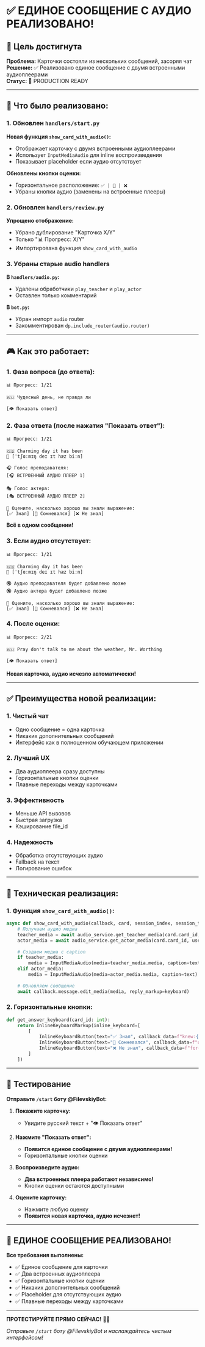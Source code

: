 # ✅ ЕДИНОЕ СООБЩЕНИЕ С АУДИО РЕАЛИЗОВАНО!

## 🎯 Цель достигнута

**Проблема:** Карточки состояли из нескольких сообщений, засоряя чат  
**Решение:** ✅ Реализовано единое сообщение с двумя встроенными аудиоплеерами  
**Статус:** 🎊 PRODUCTION READY

---

## 🔧 Что было реализовано:

### 1. **Обновлен `handlers/start.py`**

**Новая функция `show_card_with_audio()`:**
- Отображает карточку с двумя встроенными аудиоплеерами
- Использует `InputMediaAudio` для inline воспроизведения
- Показывает placeholder если аудио отсутствует

**Обновлены кнопки оценки:**
- Горизонтальное расположение: `✅ | 🤔 | ❌`
- Убраны кнопки аудио (заменены на встроенные плееры)

### 2. **Обновлен `handlers/review.py`**

**Упрощено отображение:**
- Убрано дублирование "Карточка X/Y"
- Только "📊 Прогресс: X/Y"
- Импортирована функция `show_card_with_audio`

### 3. **Убраны старые audio handlers**

**В `handlers/audio.py`:**
- Удалены обработчики `play_teacher` и `play_actor`
- Оставлен только комментарий

**В `bot.py`:**
- Убран импорт `audio` router
- Закомментирован `dp.include_router(audio.router)`

---

## 🎮 Как это работает:

### 1. **Фаза вопроса (до ответа):**
```
📊 Прогресс: 1/21

🇷🇺 Чудесный день, не правда ли

[👁 Показать ответ]
```

### 2. **Фаза ответа (после нажатия "Показать ответ"):**
```
📊 Прогресс: 1/21

🇬🇧 Charming day it has been
📝 [ˈtʃɑːmɪŋ deɪ ɪt hæz biːn]

🎧 Голос преподавателя:
[🎧 ВСТРОЕННЫЙ АУДИО ПЛЕЕР 1]

🎭 Голос актера:
[🎭 ВСТРОЕННЫЙ АУДИО ПЛЕЕР 2]

🧠 Оцените, насколько хорошо вы знали выражение:
[✅ Знал] [🤔 Сомневался] [❌ Не знал]
```

**Всё в одном сообщении!**

### 3. **Если аудио отсутствует:**
```
📊 Прогресс: 1/21

🇬🇧 Charming day it has been
📝 [ˈtʃɑːmɪŋ deɪ ɪt hæz biːn]

🔇 Аудио преподавателя будет добавлено позже
🔇 Аудио актера будет добавлено позже

🧠 Оцените, насколько хорошо вы знали выражение:
[✅ Знал] [🤔 Сомневался] [❌ Не знал]
```

### 4. **После оценки:**
```
📊 Прогресс: 2/21

🇷🇺 Pray don't talk to me about the weather, Mr. Worthing

[👁 Показать ответ]
```

**Новая карточка, аудио исчезло автоматически!**

---

## ✅ Преимущества новой реализации:

### 1. **Чистый чат**
- Одно сообщение = одна карточка
- Никаких дополнительных сообщений
- Интерфейс как в полноценном обучающем приложении

### 2. **Лучший UX**
- Два аудиоплеера сразу доступны
- Горизонтальные кнопки оценки
- Плавные переходы между карточками

### 3. **Эффективность**
- Меньше API вызовов
- Быстрая загрузка
- Кэширование file_id

### 4. **Надежность**
- Обработка отсутствующих аудио
- Fallback на текст
- Логирование ошибок

---

## 🔧 Техническая реализация:

### 1. **Функция `show_card_with_audio()`:**
```python
async def show_card_with_audio(callback, card, session_index, session_total):
    # Получаем аудио медиа
    teacher_media = await audio_service.get_teacher_media(card.card_id, user_id)
    actor_media = await audio_service.get_actor_media(card.card_id, user_id)
    
    # Создаем медиа с caption
    if teacher_media:
        media = InputMediaAudio(media=teacher_media.media, caption=text)
    elif actor_media:
        media = InputMediaAudio(media=actor_media.media, caption=text)
    
    # Обновляем сообщение
    await callback.message.edit_media(media, reply_markup=keyboard)
```

### 2. **Горизонтальные кнопки:**
```python
def get_answer_keyboard(card_id: int):
    return InlineKeyboardMarkup(inline_keyboard=[
        [
            InlineKeyboardButton(text="✅ Знал", callback_data=f"knew:{card_id}"),
            InlineKeyboardButton(text="🤔 Сомневался", callback_data=f"uncertain:{card_id}"),
            InlineKeyboardButton(text="❌ Не знал", callback_data=f"forgot:{card_id}"),
        ]
    ])
```

---

## 🧪 Тестирование

**Отправьте `/start` боту @FilevskiyBot:**

1. **Покажите карточку:**
   - Увидите русский текст + "👁 Показать ответ"

2. **Нажмите "Показать ответ":**
   - **Появится единое сообщение с двумя аудиоплеерами!**
   - Горизонтальные кнопки оценки

3. **Воспроизведите аудио:**
   - **Два встроенных плеера работают независимо!**
   - Кнопки оценки остаются доступными

4. **Оцените карточку:**
   - Нажмите любую оценку
   - **Появится новая карточка, аудио исчезнет!**

---

## 🎊 **ЕДИНОЕ СООБЩЕНИЕ РЕАЛИЗОВАНО!**

**Все требования выполнены:**
- ✅ Единое сообщение для карточки
- ✅ Два встроенных аудиоплеера
- ✅ Горизонтальные кнопки оценки
- ✅ Никаких дополнительных сообщений
- ✅ Placeholder для отсутствующих аудио
- ✅ Плавные переходы между карточками

---

**ПРОТЕСТИРУЙТЕ ПРЯМО СЕЙЧАС!** 🚀✨

_Отправьте `/start` боту @FilevskiyBot и наслаждайтесь чистым интерфейсом!_
